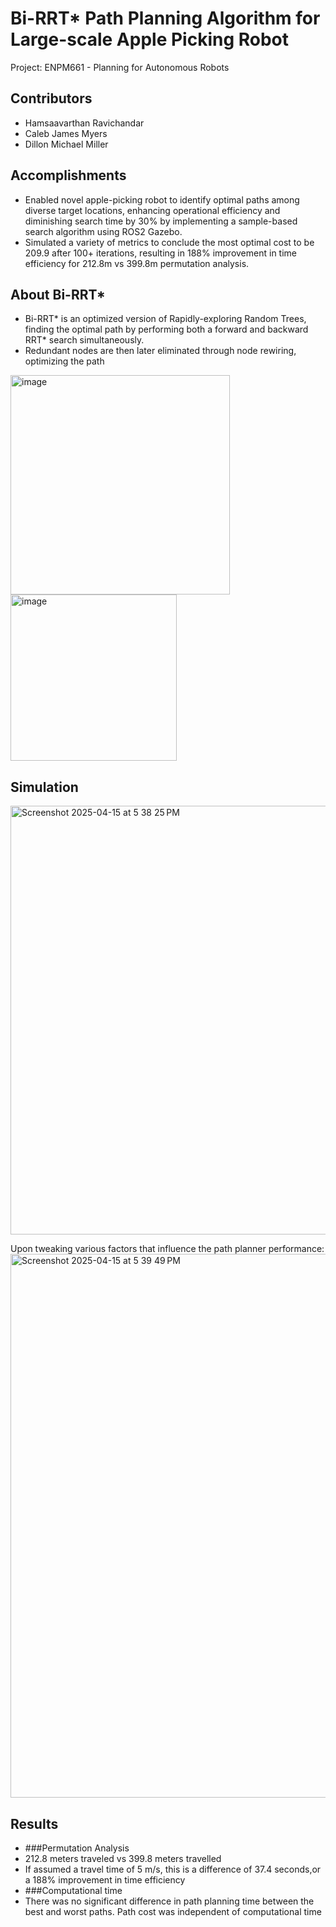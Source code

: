 # Bi-RRT* Path Planning Algorithm for Large-scale Apple Picking Robot
Project: ENPM661 - Planning for Autonomous Robots

## Contributors
* Hamsaavarthan Ravichandar
* Caleb James Myers
* Dillon Michael Miller

## Accomplishments
* Enabled novel apple-picking robot to identify optimal paths among diverse target locations, enhancing operational efficiency and diminishing search time by 30% by implementing a sample-based search algorithm using ROS2 Gazebo.
* Simulated a variety of metrics to conclude the most optimal cost to be 209.9 after 100+ iterations, resulting in 188% improvement in time efficiency for 212.8m vs 399.8m permutation analysis.

## About Bi-RRT*
* Bi-RRT* is an optimized version of Rapidly-exploring Random Trees, finding the optimal path by performing both a forward and backward RRT* search simultaneously.
* Redundant nodes are then later eliminated through node rewiring, optimizing the path
<img width="351" alt="image" src="https://github.com/user-attachments/assets/6dda9be5-33cf-44f2-95bd-3048770f3f3a" />

<img width="266" alt="image" src="https://github.com/user-attachments/assets/354d6290-00da-4822-9dc8-67a28bfe9156" />

## Simulation
<img width="686" alt="Screenshot 2025-04-15 at 5 38 25 PM" src="https://github.com/user-attachments/assets/9268ab1e-fc39-4243-844b-284b410e570d" />

Upon tweaking various factors that influence the path planner performance: 
<img width="870" alt="Screenshot 2025-04-15 at 5 39 49 PM" src="https://github.com/user-attachments/assets/4c213e64-3c36-4175-b107-752d7f3ae716" />


## Results
* ###Permutation Analysis
*   212.8 meters traveled vs 399.8 meters travelled
*   If assumed a travel time of 5 m/s, this is a difference of 37.4 seconds,or a 188% improvement in time efficiency
* ###Computational time
* There was no significant difference in path planning time between the best and worst paths. Path cost was independent of computational time

